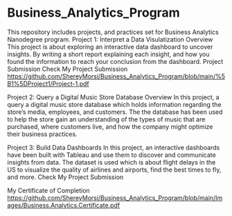 # Business_Analytics_Program
This repository includes projects, and practices set for Business Analytics Nanodegree program.
Project 1: Interpret a Data Visulatization
Overview
This project is about exploring an interactive data dashboard to uncover insights. By writing a short report explaining each insight, and how you found the information to reach your conclusion from the dashboard.
Project Submission
Check My Project Submission
https://github.com/ShereyMorsi/Business_Analytics_Program/blob/main/%5B1%5DProject1/Project-1.pdf

Project 2: Query a Digital Music Store Database
Overview
In this project, a query a digital music store database which holds information regarding the store’s media, employees, and customers. The the database has been used to help the store gain an understanding of the types of music that are purchased, 
   where customers live, and how the company might optimize their business practices.
   
   Project 3: Build Data Dashboards
In this project, an interactive dashboards have been built with Tableau and use them to discover and communicate insights from data. 
The dataset is used which is about flight delays in the US to visualize the quality of airlines and airports, find the best times to fly, and more.
Check My Project Submission

My Certificate of Completion
https://github.com/ShereyMorsi/Business_Analytics_Program/blob/main/Images/Business.Analytics.Certificate.pdf
